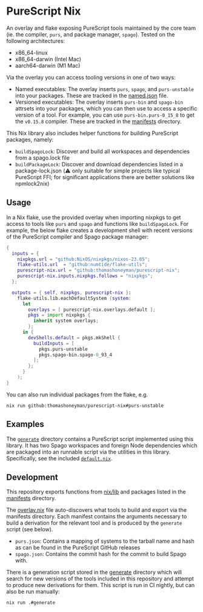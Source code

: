 # PureScript Nix

An overlay and flake exposing PureScript tools maintained by the core team (ie. the compiler, `purs`, and package manager, `spago`). Tested on the following architectures:

- x86_64-linux
- x86_64-darwin (Intel Mac)
- aarch64-darwin (M1 Mac)

Via the overlay you can access tooling versions in one of two ways:

- Named executables: The overlay inserts `purs`, `spago`, and `purs-unstable` into your packages. These are tracked in the [named.json](./manifests/named.json) file.
- Versioned executables: The overlay inserts `purs-bin` and `spago-bin` attrsets into your packages, which you can then use to access a specific version of a tool. For example, you can use `purs-bin.purs-0_15_8` to get the `v0.15.8` compiler. These are tracked in the [manifests](./manifests/) directory.

This Nix library also includes helper functions for building PureScript packages, namely:

- `buildSpagoLock`: Discover and build all workspaces and dependencies from a spago.lock file
- `buildPackageLock`: Discover and download dependencies listed in a package-lock.json (:warning: only suitable for simple projects like typical PureScript FFI; for significant applications there are better solutions like npmlock2nix)

## Usage

In a Nix flake, use the provided overlay when importing nixpkgs to get access to tools like `purs` and `spago` and functions like `buildSpagoLock`. For example, the below flake creates a development shell with recent versions of the PureScript compiler and Spago package manager:

```nix
{
  inputs = {
    nixpkgs.url = "github:NixOS/nixpkgs/nixos-23.05";
    flake-utils.url  = "github:numtide/flake-utils";
    purescript-nix.url = "github:thomashoneyman/purescript-nix";
    purescript-nix.inputs.nixpkgs.follows = "nixpkgs";
  };

  outputs = { self, nixpkgs, purescript-nix }:
    flake-utils.lib.eachDefaultSystem (system:
      let
        overlays = [ purescript-nix.overlays.default ];
        pkgs = import nixpkgs {
          inherit system overlays;
        };
      in {
        devShells.default = pkgs.mkShell {
          buildInputs = [
            pkgs.purs-unstable
            pkgs.spago-bin.spago-0_93_4
          ];
        };
      }
    );
}
```

You can also run individual packages from the flake, e.g.

```console
nix run github:thomashoneyman/purescript-nix#purs-unstable
```

## Examples

The [`generate`](./generate/) directory contains a PureScript script implemented using this library. It has two Spago workspaces and foreign Node dependencies which are packaged into an runnable script via the utilities in this library. Specifically, see the included [`default.nix`](./generate/default.nix).

## Development

This repository exports functions from [nix/lib](./nix/lib/) and packages listed in the [manifests](./manifests/) directory.

The [overlay.nix](./overlay.nix) file auto-discovers what tools to build and export via the manifests directory. Each manifest contains the arguments necessary to build a derivation for the relevant tool and is produced by the `generate` script (see below).

- `purs.json`: Contains a mapping of systems to the tarball name and hash as can be found in the PureScript GitHub releases
- `spago.json`: Contains the commit hash for the commit to build Spago with.

There is a generation script stored in the [generate](./generate/) directory which will search for new versions of the tools included in this repository and attempt to produce new derivations for them. This script is run in CI nightly, but can also be run manually:

```console
nix run .#generate
```
